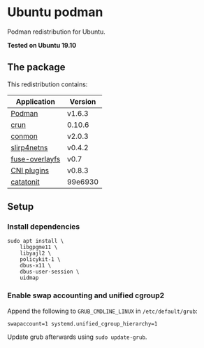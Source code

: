 # Ubuntu podman

Podman redistribution for Ubuntu.

**Tested on Ubuntu 19.10**

## The package

This redistribution contains:

| Application                                                       | Version |
| ----------------------------------------------------------------- | ------- |
| [Podman](https://github.com/containers/libpod)                    | v1.6.3  |
| [crun](https://github.com/containers/crun)                        | 0.10.6  |
| [conmon](https://github.com/containers/conmon)                    | v2.0.3  |
| [slirp4netns](https://github.com/rootless-containers/slirp4netns) | v0.4.2  |
| [fuse-overlayfs](https://github.com/containers/fuse-overlayfs)    | v0.7    |
| [CNI plugins](https://github.com/containernetworking/plugins)     | v0.8.3  |
| [catatonit](https://github.com/openSUSE/catatonit)                | 99e6930 |

## Setup

### Install dependencies

```
sudo apt install \
    libgpgme11 \
    libyajl2 \
    policykit-1 \
    dbus-x11 \
    dbus-user-session \
    uidmap
```

### Enable swap accounting and unified cgroup2

Append the following to `GRUB_CMDLINE_LINUX` in `/etc/default/grub`:

    swapaccount=1 systemd.unified_cgroup_hierarchy=1

Update grub afterwards using `sudo update-grub`.

